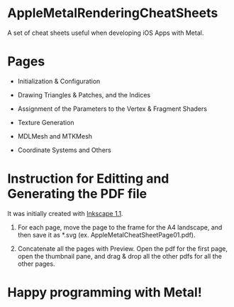 # AppleMetalRenderingCheatSheets

A set of cheat sheets useful when developing iOS Apps with Metal.

# Pages

- Initialization & Configuration

- Drawing Triangles & Patches, and the Indices

- Assignment of the Parameters to the Vertex & Fragment Shaders

- Texture Generation

- MDLMesh and MTKMesh

- Coordinate Systems and Others

# Instruction for Editting and Generating the PDF file

It was initially created with [Inkscape 1.1](https://inkscape.org/).

1. For each page, move the page to the frame for the A4 landscape, and then save it as *.svg (ex. AppleMetalCheatSheetPage01.pdf).

2. Concatenate all the pages with Preview. Open the pdf for the first page, open the thumbnail pane, and drag & drop all the other pdfs for all the other pages.

# Happy programming with Metal!


